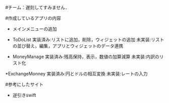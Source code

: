 #チーム：遅刻してすみません．

#作成しているアプリの内容
* メインメニューの追加

* ToDoList
	実装済み:リストに追加，削除，ウィジェットの追加 
	未実装:リストの並び替え，編集，アプリとウィジェットのデータ連携

* MoneyManage
	実装済み:残高保持，表示，数値の加算減算 
	未実装:内訳のリスト化

*ExchangeMonney
	実装済み:円とドルの相互変換
	未実装:レートの入力

#参考にしたサイト
* 逆引きswift